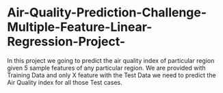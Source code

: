 # Air-Quality-Prediction-Challenge-Multiple-Feature-Linear-Regression-Project-
In this project we going to predict the air quality index of particular region given 5 sample features of any particular region. We are provided with Training Data and only X feature with the Test Data we need to predict the Air Quality index for all those Test cases.
